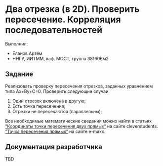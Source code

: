 # Два отрезка (в 2D). Проверить пересечение. Корреляция последовательностей
Выполнил:

 - Еланов Артём
 - ННГУ, ИИТММ, каф. МОСТ, группа 381606м2

## Задание

Реализовать проверку пересечения отрезков, заданных уравнением типа Ax+By+C=0.
Проверить следующие случаи:
1) Один отрезок включена в другую;
2) Есть точка пересечения;
3) Отрезки не пересекаются (параллельны);

Все необходимые математические сведения можно найти в статьях
["Координаты точки пересечения двух прямых"][line1] на сайте cleverstudents.
["Точка пересечения прямых"][line2] на сайте e-maxx.

## Документация разработчика

TBD

<!-- LINKS -->

[line1]: http://www.cleverstudents.ru/line_and_plane/intersection_point_of_straight_lines.html
[line2]: http://e-maxx.ru/algo/lines_intersection